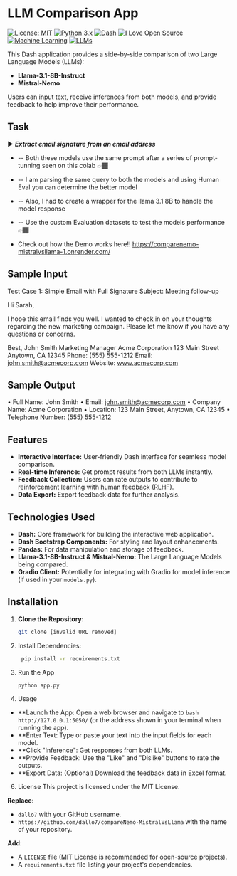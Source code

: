 # LLM Comparison App
[![License: MIT](https://img.shields.io/badge/License-MIT-yellow.svg)](https://opensource.org/licenses/MIT)
[![Python 3.x](https://img.shields.io/badge/python-3.x-blue.svg)](https://www.python.org/)
[![Dash](https://img.shields.io/badge/Dash-v2-orange)](https://dash.plotly.com/)
[![I Love Open Source](https://badges.frapsoft.com/os/v1/open-source.svg?v=103)](https://github.com/ellerbrock/open-source-badges/)                    
[![Machine Learning](https://img.shields.io/badge/Topic-Machine%20Learning-orange)](https://en.wikipedia.org/wiki/Machine_learning)
[![LLMs](https://img.shields.io/badge/Topic-LLMs-green)](https://en.wikipedia.org/wiki/Large_language_model)

This Dash application provides a side-by-side comparison of two Large Language Models (LLMs):

* **Llama-3.1-8B-Instruct**
* **Mistral-Nemo**

Users can input text, receive inferences from both models, and provide feedback to help improve their performance.

## Task

▶️  ***Extract email signature from an email address***
  
   * -- Both these models use the same prompt after a series of prompt-tunning seen on this colab 👉🏾
   * -- I am parsing the same query to both the models and using Human Eval you can determine the better model
   * -- Also, I had to create a wrapper for the llama 3.1 8B to handle the model response
   * -- Use the custom Evaluation datasets to test the models performance 👉🏾

* Check out how the Demo works here‼️ https://comparenemo-mistralvsllama-1.onrender.com/ 

## Sample Input

Test Case 1: Simple Email with Full Signature
Subject: Meeting follow-up

Hi Sarah,

I hope this email finds you well. I wanted to check in on your thoughts regarding the new marketing campaign. Please let me know if you have any questions or concerns.

Best,
John Smith
Marketing Manager
Acme Corporation
123 Main Street
Anytown, CA 12345
Phone: (555) 555-1212
Email: john.smith@acmecorp.com
Website: www.acmecorp.com

## Sample Output

•	Full Name: John Smith 
•	Email: john.smith@acmecorp.com 
•	Company Name: Acme Corporation
•	Location: 123 Main Street, Anytown, CA 12345
•	Telephone Number: (555) 555-1212 


## Features

* **Interactive Interface:** User-friendly Dash interface for seamless model comparison.
* **Real-time Inference:**  Get prompt results from both LLMs instantly.
* **Feedback Collection:**  Users can rate outputs to contribute to reinforcement learning with human feedback (RLHF).
* **Data Export:** Export feedback data for further analysis.

## Technologies Used

* **Dash:**  Core framework for building the interactive web application.
* **Dash Bootstrap Components:** For styling and layout enhancements.
* **Pandas:** For data manipulation and storage of feedback.
* **Llama-3.1-8B-Instruct & Mistral-Nemo:** The Large Language Models being compared.
* **Gradio Client:**  Potentially for integrating with Gradio for model inference (if used in your `models.py`).

## Installation

1. **Clone the Repository:**
   ```bash
   git clone [invalid URL removed]
   ```
2. Install Dependencies:  
   ```bash
    pip install -r requirements.txt
   ```
3. Run the App
    ```bash
    python app.py
    ```
4. Usage
* **Launch the App: Open a web browser and navigate to ```bash http://127.0.0.1:5050/``` (or the address shown in your terminal when running the app).
* **Enter Text: Type or paste your text into the input fields for each model.
* **Click "Inference": Get responses from both LLMs.
* **Provide Feedback: Use the "Like" and "Dislike" buttons to rate the outputs.
* **Export Data: (Optional) Download the feedback data in Excel format.
  
6. License
This project is licensed under the MIT License.   

**Replace:**

- `dallo7` with your GitHub username.
- `https://github.com/dallo7/compareNemo-MistralVsLlama` with the name of your repository.

**Add:**

- A `LICENSE` file (MIT License is recommended for open-source projects).
- A `requirements.txt` file listing your project's dependencies.
